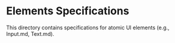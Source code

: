 # Elements Specifications

This directory contains specifications for atomic UI elements (e.g., Input.md, Text.md).
